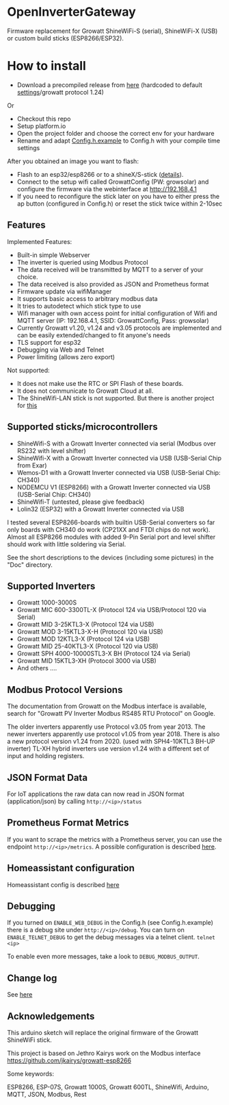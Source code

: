 # OpenInverterGateway

Firmware replacement for Growatt ShineWiFi-S (serial), ShineWiFi-X (USB) or custom build sticks (ESP8266/ESP32).

# How to install

* Download a precompiled release from [here](https://github.com/OpenInverterGateway/OpenInverterGateway/releases) (hardcoded to default [settings](https://github.com/OpenInverterGateway/OpenInverterGateway/blob/master/SRC/ShineWiFi-ModBus/Config.h.example)/growatt protocol 1.24)

Or

* Checkout this repo
* Setup platform.io
* Open the project folder and choose the correct env for your hardware
* Rename and adapt [Config.h.example](https://github.com/OpenInverterGateway/OpenInverterGateway/blob/master/SRC/ShineWiFi-ModBus/Config.h.example) to Config.h with your compile time settings

After you obtained an image you want to flash:

* Flash to an esp32/esp8266 or to a shineX/S-stick ([details](https://github.com/OpenInverterGateway/OpenInverterGateway/blob/master/Doc/)).
* Connect to the setup wifi called GrowattConfig (PW: growsolar) and configure the firmware via the webinterface at http://192.168.4.1
* If you need to reconfigure the stick later on you have to either press the ap button (configured in Config.h) or reset the stick twice within 2-10sec

## Features
Implemented Features:
* Built-in simple Webserver
* The inverter is queried using Modbus Protocol
* The data received will be transmitted by MQTT to a server of your choice.
* The data received is also provided as JSON and Prometheus format
* Firmware update via wifiManager
* It supports basic access to arbitrary modbus data
* It tries to autodetect which stick type to use
* Wifi manager with own access point for initial configuration of Wifi and MQTT server (IP: 192.168.4.1, SSID: GrowattConfig, Pass: growsolar)
* Currently Growatt v1.20, v1.24 and v3.05 protocols are implemented and can be easily extended/changed to fit anyone's needs
* TLS support for esp32
* Debugging via Web and Telnet
* Power limiting (allows zero export)

Not supported:
* It does not make use the RTC or SPI Flash of these boards.
* It does not communicate to Growatt Cloud at all.
* The ShineWifi-LAN stick is not supported. But there is another project for [this](https://github.com/mwalle/shinelanx-modbus)

## Supported sticks/microcontrollers
* ShineWifi-S with a Growatt Inverter connected via serial (Modbus over RS232 with level shifter)
* ShineWifi-X with a Growatt Inverter connected via USB (USB-Serial Chip from Exar)
* Wemos-D1 with a Growatt Inverter connected via USB (USB-Serial Chip: CH340)
* NODEMCU V1 (ESP8266) with a Growatt Inverter connected via USB (USB-Serial Chip: CH340)
* ShineWifi-T (untested, please give feedback)
* Lolin32 (ESP32) with a Growatt Inverter connected via USB

I tested several ESP8266-boards with builtin USB-Serial converters so far only boards with CH340 do work (CP21XX and FTDI chips do not work). Almost all ESP8266 modules with added 9-Pin Serial port and level shifter should work with little soldering via Serial.

See the short descriptions to the devices (including some pictures) in the "Doc" directory.

## Supported Inverters
* Growatt 1000-3000S 
* Growatt MIC 600-3300TL-X (Protocol 124 via USB/Protocol 120 via Serial)
* Growatt MID 3-25KTL3-X (Protocol 124 via USB)
* Growatt MOD 3-15KTL3-X-H (Protocol 120 via USB)
* Growatt MOD 12KTL3-X (Protocol 124 via USB)
* Growatt MID 25-40KTL3-X (Protocol 120 via USB)
* Growatt SPH 4000-10000STL3-X BH (Protocol 124 via Serial)
* Growatt MID 15KTL3-XH (Protocol 3000 via USB)
* And others ....

## Modbus Protocol Versions
The documentation from Growatt on the Modbus interface is available, search for "Growatt PV Inverter Modbus RS485 RTU Protocol" on Google.

The older inverters apparently use Protocol v3.05 from year 2013.
The newer inverters apparently use protocol v1.05 from year 2018.
There is also a new protocol version v1.24 from 2020. (used with SPH4-10KTL3 BH-UP inverter)
TL-XH hybrid inverters use version v1.24 with a different set of input and holding registers.

## JSON Format Data
For IoT applications the raw data can now read in JSON format (application/json) by calling `http://<ip>/status`

## Prometheus Format Metrics
If you want to scrape the metrics with a Prometheus server, you can use the endpoint `http://<ip>/metrics`. A possible configuration is described [here](Doc/Prometheus.md).

## Homeassistant configuration

Homeassistant config is described [here](Doc/MQTT.md)

## Debugging

If you turned on `ENABLE_WEB_DEBUG` in the Config.h (see Config.h.example) there is a debug site under `http://<ip>/debug`. You can turn on `ENABLE_TELNET_DEBUG` to get the debug messages via a telnet client. `telnet <ip>`

To enable even more messages, take a look to `DEBUG_MODBUS_OUTPUT`.

## Change log

See [here](CHANGELOG.md)

## Acknowledgements

This arduino sketch will replace the original firmware of the Growatt ShineWiFi stick.

This project is based on Jethro Kairys work on the Modbus interface
https://github.com/jkairys/growatt-esp8266

Some keywords:

ESP8266, ESP-07S, Growatt 1000S, Growatt 600TL, ShineWifi, Arduino, MQTT, JSON, Modbus, Rest
